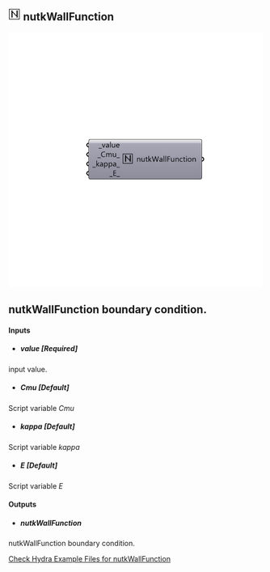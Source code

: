 ## ![](../../images/icons/nutkWallFunction.png) nutkWallFunction

![](../../images/components/nutkWallFunction.png)

nutkWallFunction boundary condition.
 -

#### Inputs
* ##### value [Required]
input value.
* ##### Cmu [Default]
Script variable _Cmu_
* ##### kappa [Default]
Script variable _kappa_
* ##### E [Default]
Script variable _E_

#### Outputs
* ##### nutkWallFunction
nutkWallFunction boundary condition.


[Check Hydra Example Files for nutkWallFunction](https://hydrashare.github.io/hydra/index.html?keywords=Butterfly_nutkWallFunction)